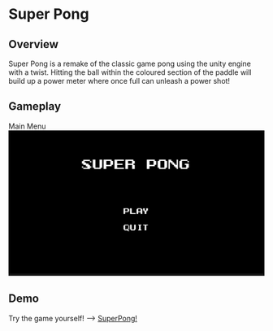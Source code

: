 
# Super Pong




## Overview
Super Pong is a remake of the classic game pong 
using the unity engine with a twist. Hitting the ball within the coloured
section of the paddle will build up a power meter where once full can unleash a 
power shot!



## Gameplay

Main Menu
![welcomePage](https://github.com/Siwonk2/Super-Pong/blob/master/images/mainmenu.PNG)
## Demo
Try the game yourself! -->
[SuperPong!](https://simmer.io/@SIwonkim0206/super-pong)

